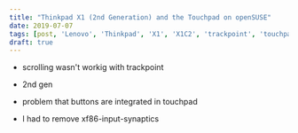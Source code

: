 ```yaml
---
title: "Thinkpad X1 (2nd Generation) and the Touchpad on openSUSE"
date: 2019-07-07
tags: [post, 'Lenovo', 'Thinkpad', 'X1', 'X1C2', 'trackpoint', 'touchpad']
draft: true
---
```


* scrolling wasn't workig with trackpoint
* 2nd gen
* problem that buttons are integrated in touchpad

    <!-- more -->
* I had to remove xf86-input-synaptics

